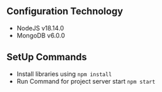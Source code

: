 ## Configuration Technology 
- NodeJS v18.14.0
- MongoDB v6.0.0

## SetUp Commands
- Install libraries using ``npm install``
- Run Command for project server start ``npm start``
